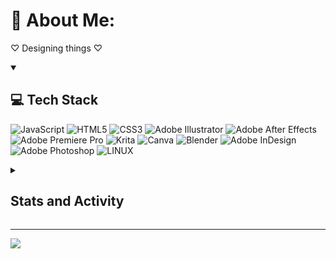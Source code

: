 # 💫 About Me:

♡ Designing things ♡

<details open> 
  <summary><h2>💻 Tech Stack</h2></summary>
  
![JavaScript](https://img.shields.io/badge/javascript-%23323330.svg?style=for-the-badge&logo=javascript&logoColor=%23F7DF1E)
![HTML5](https://img.shields.io/badge/html5-%23E34F26.svg?style=for-the-badge&logo=html5&logoColor=white)
![CSS3](https://img.shields.io/badge/css3-%231572B6.svg?style=for-the-badge&logo=css3&logoColor=white)
![Adobe Illustrator](https://img.shields.io/badge/adobeillustrator-%23FF9A00.svg?style=for-the-badge&logo=adobeillustrator&logoColor=white)
![Adobe After Effects](https://img.shields.io/badge/Adobe%20After%20Effects-9999FF.svg?style=for-the-badge&logo=Adobe%20After%20Effects&logoColor=white)
![Adobe Premiere Pro](https://img.shields.io/badge/Adobe%20Premiere%20Pro-9999FF.svg?style=for-the-badge&logo=Adobe%20Premiere%20Pro&logoColor=white)
![Krita](https://img.shields.io/badge/Krita-203759?style=for-the-badge&logo=krita&logoColor=EEF37B)
![Canva](https://img.shields.io/badge/Canva-%2300C4CC.svg?style=for-the-badge&logo=Canva&logoColor=white)
![Blender](https://img.shields.io/badge/blender-%23F5792A.svg?style=for-the-badge&logo=blender&logoColor=white)
![Adobe InDesign](https://img.shields.io/badge/Adobe%20InDesign-49021F?style=for-the-badge&logo=adobeindesign&logoColor=white)
![Adobe Photoshop](https://img.shields.io/badge/adobephotoshop-%2331A8FF.svg?style=for-the-badge&logo=adobephotoshop&logoColor=white)
![LINUX](https://img.shields.io/badge/Linux-FCC624?style=for-the-badge&logo=linux&logoColor=black)
</details> 

<details> 
  <summary><h2> Stats and Activity</h2></summary>
Statistics of my streaks 
  <!-- Streak Stats -->
  
[![GitHub Streak](https://streak-stats.demolab.com?user=Elenchufekt %20&theme=gruvbox&locale=es&date_format=j%20M%5B%20Y%5D&card_width=500)](https://git.io/streak-stats)

Profile Stats
<!-- Stats -->
![Anurag's GitHub stats](https://github-readme-stats.vercel.app/api?username=Elenchufekt &show_icons=true&theme=gruvbox)

Activity graph
<!-- Activity Graph -->
[![Graphic](https://github-readme-activity-graph.vercel.app/graph?username=Elenchufekt &bg_color=282828&title_color=fabd2f&icon_color=c96a1d&line=d8a52e&point=fe8019&color=8ec07c)](https://github.com/ashutosh00710/github-readme-activity-graph)

</details>



---


![](https://visitcount.itsvg.in/api?id=ElenaPa&label=Profile%20Views&color=5&icon=0&pretty=true)
